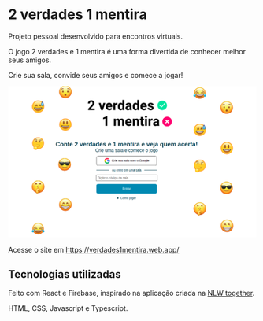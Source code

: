 # 2 verdades 1 mentira

Projeto pessoal desenvolvido para encontros virtuais.

O jogo 2 verdades e 1 mentira é uma forma divertida de conhecer melhor seus amigos.

Crie sua sala, convide seus amigos e comece a jogar!

![Visão da página inicial](https://github.com/Jessica-Niide/2verdades-1mentira/blob/master/homepage.png)

Acesse o site em https://verdades1mentira.web.app/

## Tecnologias utilizadas

Feito com React e Firebase, inspirado na aplicação criada na [NLW together](https://github.com/Jessica-Niide/letmeask_NLW).

HTML, CSS, Javascript e Typescript.
